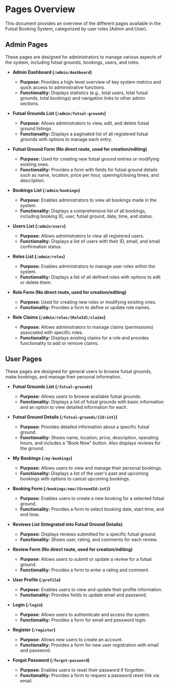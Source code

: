 # Pages Overview

This document provides an overview of the different pages available in the Futsal Booking System, categorized by user roles (Admin and User).

## Admin Pages

These pages are designed for administrators to manage various aspects of the system, including futsal grounds, bookings, users, and roles.

*   **Admin Dashboard (`/admin/dashboard`)**
    *   **Purpose:** Provides a high-level overview of key system metrics and quick access to administrative functions.
    *   **Functionality:** Displays statistics (e.g., total users, total futsal grounds, total bookings) and navigation links to other admin sections.

*   **Futsal Grounds List (`/admin/futsal-grounds`)**
    *   **Purpose:** Allows administrators to view, edit, and delete futsal ground listings.
    *   **Functionality:** Displays a paginated list of all registered futsal grounds with options to manage each entry.

*   **Futsal Ground Form (No direct route, used for creation/editing)**
    *   **Purpose:** Used for creating new futsal ground entries or modifying existing ones.
    *   **Functionality:** Provides a form with fields for futsal ground details such as name, location, price per hour, opening/closing times, and description.

*   **Bookings List (`/admin/bookings`)**
    *   **Purpose:** Enables administrators to view all bookings made in the system.
    *   **Functionality:** Displays a comprehensive list of all bookings, including booking ID, user, futsal ground, date, time, and status.

*   **Users List (`/admin/users`)**
    *   **Purpose:** Allows administrators to view all registered users.
    *   **Functionality:** Displays a list of users with their ID, email, and email confirmation status.

*   **Roles List (`/admin/roles`)**
    *   **Purpose:** Enables administrators to manage user roles within the system.
    *   **Functionality:** Displays a list of all defined roles with options to edit or delete them.

*   **Role Form (No direct route, used for creation/editing)**
    *   **Purpose:** Used for creating new roles or modifying existing ones.
    *   **Functionality:** Provides a form to define or update role names.

*   **Role Claims (`/admin/roles/{RoleId}/claims`)**
    *   **Purpose:** Allows administrators to manage claims (permissions) associated with specific roles.
    *   **Functionality:** Displays existing claims for a role and provides functionality to add or remove claims.

## User Pages

These pages are designed for general users to browse futsal grounds, make bookings, and manage their personal information.

*   **Futsal Grounds List (`/futsal-grounds`)**
    *   **Purpose:** Allows users to browse available futsal grounds.
    *   **Functionality:** Displays a list of futsal grounds with basic information and an option to view detailed information for each.

*   **Futsal Ground Details (`/futsal-grounds/{Id:int}`)**
    *   **Purpose:** Provides detailed information about a specific futsal ground.
    *   **Functionality:** Shows name, location, price, description, operating hours, and includes a "Book Now" button. Also displays reviews for the ground.

*   **My Bookings (`/my-bookings`)**
    *   **Purpose:** Allows users to view and manage their personal bookings.
    *   **Functionality:** Displays a list of the user's past and upcoming bookings with options to cancel upcoming bookings.

*   **Booking Form (`/bookings/new/{GroundId:int}`)**
    *   **Purpose:** Enables users to create a new booking for a selected futsal ground.
    *   **Functionality:** Provides a form to select booking date, start time, and end time.

*   **Reviews List (Integrated into Futsal Ground Details)**
    *   **Purpose:** Displays reviews submitted for a specific futsal ground.
    *   **Functionality:** Shows user, rating, and comments for each review.

*   **Review Form (No direct route, used for creation/editing)**
    *   **Purpose:** Allows users to submit or update a review for a futsal ground.
    *   **Functionality:** Provides a form to enter a rating and comment.

*   **User Profile (`/profile`)**
    *   **Purpose:** Enables users to view and update their profile information.
    *   **Functionality:** Provides fields to update email and password.

*   **Login (`/login`)**
    *   **Purpose:** Allows users to authenticate and access the system.
    *   **Functionality:** Provides a form for email and password login.

*   **Register (`/register`)**
    *   **Purpose:** Allows new users to create an account.
    *   **Functionality:** Provides a form for new user registration with email and password.

*   **Forgot Password (`/forgot-password`)**
    *   **Purpose:** Enables users to reset their password if forgotten.
    *   **Functionality:** Provides a form to request a password reset link via email.
